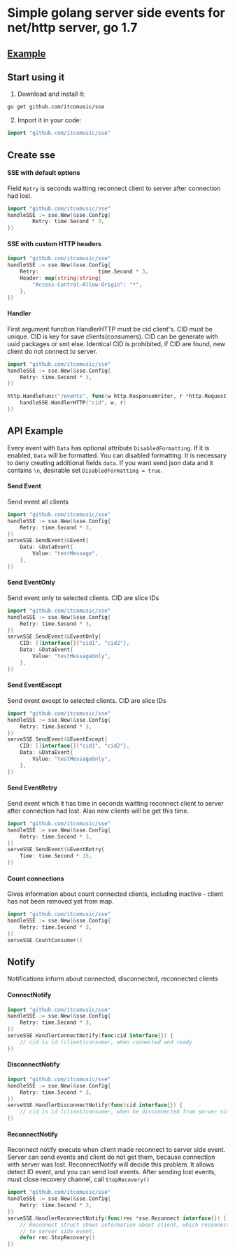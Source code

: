 Simple golang server side events for net/http server, go 1.7
==
## [Example](https://github.com/itcomusic/sse/example)
## Start using it

1. Download and install it:

```sh
go get github.com/itcomusic/sse
```

2. Import it in your code:

```go
import "github.com/itcomusic/sse"
```

## Create sse

#### SSE with default options
Field ```Retry``` is seconds waitting reconnect client to server after
connection had lost.

```go
import "github.com/itcomusic/sse"
handleSSE := sse.New(&sse.Config{
        Retry: time.Second * 3,
})
```

#### SSE with custom HTTP headers

```go
import "github.com/itcomusic/sse"
handleSSE := sse.New(&sse.Config{
    Retry:                   time.Second * 3,
    Header: map[string]string{
        "Access-Control-Allow-Origin": "*",
    },
})
```

#### Handler  
First argument function HandlerHTTP must be cid client's. CID must be unique.
CID is key for save clients(consumers). CID can be generate with uuid packages or
smt else. Identical CID is prohibited, if CID are found, new client do not
connect to server.

```go
import "github.com/itcomusic/sse"
handleSSE := sse.New(&sse.Config{
    Retry: time.Second * 3,
})

http.HandleFunc("/events", func(w http.ResponseWriter, r *http.Request) {
    handleSSE.HandlerHTTP("cid", w, r)
})
```

## API Example
Every event with ```Data``` has optional attribute ```DisabledFormatting```. If
it is enabled, ```Data``` will be formatted.
You can disabled formatting. It is necessary to deny creating additional
fields ```data```. If you want send json data and it contains ```\n```, desirable
set ```DisabledFormatting = true```.


#### Send Event
Send event all clients

```go
import "github.com/itcomusic/sse"
handleSSE := sse.New(&sse.Config{
    Retry: time.Second * 3,
})
serveSSE.SendEvent(&Event{
	Data: &DataEvent{
		Value: "testMessage",
	},
})
```

#### Send EventOnly
Send event only to selected clients. CID are slice IDs

```go
import "github.com/itcomusic/sse"
handleSSE := sse.New(&sse.Config{
    Retry: time.Second * 3,
})
serveSSE.SendEvent(&EventOnly{
    CID: []interface{}{"cid1", "cid2"},
    Data: &DataEvent{
        Value: "testMessageOnly",
    },
})
```

#### Send EventExcept
Send event except to selected clients. CID are slice IDs

```go
import "github.com/itcomusic/sse"
handleSSE := sse.New(&sse.Config{
    Retry: time.Second * 3,
})
serveSSE.SendEvent(&EventExcept{
    CID: []interface{}{"cid1", "cid2"},
    Data: &DataEvent{
        Value: "testMessageOnly",
    },
})
```

#### Send EventRetry
Send event which it has time in seconds waitting reconnect client to server after
connection had lost. Also new clients will be get this time.

```go
import "github.com/itcomusic/sse"
handleSSE := sse.New(&sse.Config{
    Retry: time.Second * 3,
})
serveSSE.SendEvent(&EventRetry{
    Time: time.Second * 15,
})
```

#### Count connections
Gives information about count connected clients, including inactive -
client has not been removed yet from map.

```go
import "github.com/itcomusic/sse"
handleSSE := sse.New(&sse.Config{
    Retry: time.Second * 3,
})
serveSSE.CountConsumer()
```

## Notify
Notifications inform about connected, disconnected, reconnected clients

#### ConnectNotify

```go
import "github.com/itcomusic/sse"
handleSSE := sse.New(&sse.Config{
    Retry: time.Second * 3,
})
serveSSE.HandlerConnectNotify(func(cid interface{}) {
    // cid is id (client)consumer, when connected and ready
})
```

#### DisconnectNotify

```go
import "github.com/itcomusic/sse"
handleSSE := sse.New(&sse.Config{
    Retry: time.Second * 3,
})
serveSSE.HandlerDisconnectNotify(func(cid interface{}) {
    // cid is id (client)consumer, when he disconnected from server side event
})
```

#### ReconnectNotify
Reconnect notify execute when client made reconnect to server side event.
Server can send events and client do not get them, because connection with server
was lost. ReconnectNotify will decide this problem. It allows
detect ID event, and you can send lost events. After sending lost events, must
close recovery channel, call ```StopRecovery()```

```go
import "github.com/itcomusic/sse"
handleSSE := sse.New(&sse.Config{
    Retry: time.Second * 3,
})
serveSSE.HandlerReconnectNotify(func(rec *sse.Reconnect interface{}) {
    // Reconnect struct shows information about client, which reconnected
    // to server side event.
    defer rec.StopRecovery()
})
```
